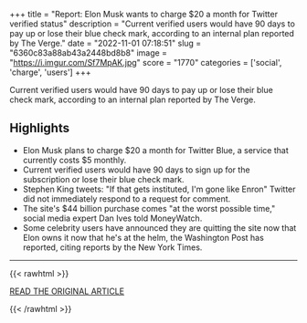 +++
title = "Report: Elon Musk wants to charge $20 a month for Twitter verified status"
description = "Current verified users would have 90 days to pay up or lose their blue check mark, according to an internal plan reported by The Verge."
date = "2022-11-01 07:18:51"
slug = "6360c83a88ab43a2448bd8b8"
image = "https://i.imgur.com/Sf7MpAK.jpg"
score = "1770"
categories = ['social', 'charge', 'users']
+++

Current verified users would have 90 days to pay up or lose their blue check mark, according to an internal plan reported by The Verge.

## Highlights

- Elon Musk plans to charge $20 a month for Twitter Blue, a service that currently costs $5 monthly.
- Current verified users would have 90 days to sign up for the subscription or lose their blue check mark.
- Stephen King tweets: "If that gets instituted, I'm gone like Enron" Twitter did not immediately respond to a request for comment.
- The site's $44 billion purchase comes "at the worst possible time," social media expert Dan Ives told MoneyWatch.
- Some celebrity users have announced they are quitting the site now that Elon owns it now that he's at the helm, the Washington Post has reported, citing reports by the New York Times.

---

{{< rawhtml >}}
  <p class="article-category">
    <a target="_blank" href="https://www.cbsnews.com/news/twitter-verified-status-pay-20-a-month-report-elon-musk/">READ THE ORIGINAL ARTICLE</a>
  </p>
{{< /rawhtml >}}
